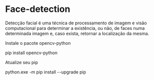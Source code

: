 # Face-detection
Detecção facial é uma técnica de processamento de imagem e visão computacional para determinar a existência, ou não, de faces numa determinada imagem e, caso exista, retornar a localização da mesma. 

Instale o pacote opencv-python

pip install opencv-python

Atualize seu pip

python.exe -m pip install --upgrade pip

